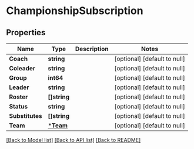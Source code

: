 # ChampionshipSubscription

## Properties
Name | Type | Description | Notes
------------ | ------------- | ------------- | -------------
**Coach** | **string** |  | [optional] [default to null]
**Coleader** | **string** |  | [optional] [default to null]
**Group** | **int64** |  | [optional] [default to null]
**Leader** | **string** |  | [optional] [default to null]
**Roster** | **[]string** |  | [optional] [default to null]
**Status** | **string** |  | [optional] [default to null]
**Substitutes** | **[]string** |  | [optional] [default to null]
**Team** | [***Team**](Team.md) |  | [optional] [default to null]

[[Back to Model list]](../README.md#documentation-for-models) [[Back to API list]](../README.md#documentation-for-api-endpoints) [[Back to README]](../README.md)

